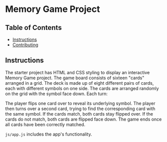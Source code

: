 # Memory Game Project

## Table of Contents

* [Instructions](#instructions)
* [Contributing](#contributing)

## Instructions

The starter project has  HTML and CSS styling to display an interactive Memory Game project.
The game board consists of sixteen "cards" arranged in a grid. The deck is made up of eight different pairs of cards, each with different symbols on one side.
The cards are arranged randomly on the grid with the symbol face down.
Each turn:

The player flips one card over to reveal its underlying symbol.
The player then turns over a second card, trying to find the corresponding card with the same symbol.
If the cards match, both cards stay flipped over.
If the cards do not match, both cards are flipped face down.
The game ends once all cards have been correctly matched.

`js/app.js` includes the app's functionality.
